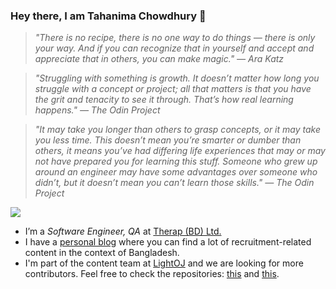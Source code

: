 ### Hey there, I am Tahanima Chowdhury 👋
> *"There is no recipe, there is no one way to do things — there is only your way. And if you can recognize that in yourself and accept and appreciate that in others, you can make magic." ― Ara Katz*  

> *"Struggling with something is growth. It doesn’t matter how long you struggle with a concept or project; all that matters is that you have the grit and tenacity to see it through. That’s how real learning happens." ― The Odin Project*  

> *"It may take you longer than others to grasp concepts, or it may take you less time. This doesn’t mean you’re smarter or dumber than others, it means you’ve had differing life experiences that may or may not have prepared you for learning this stuff. Someone who grew up around an engineer may have some advantages over someone who didn’t, but it doesn’t mean you can’t learn those skills." ― The Odin Project*

![](https://c.tenor.com/nHBgEK6zEQMAAAAj/cat-gray.gif)

- I’m a *Software Engineer, QA* at [Therap (BD) Ltd.](https://therapbd.com/)
- I have a [personal blog](https://tahanima.github.io/) where you can find a lot of recruitment-related content in the context of Bangladesh.
- I'm part of the content team at [LightOJ](https://github.com/lightoj-dev) and we are looking for more contributors. Feel free to check the repositories: [this](https://github.com/lightoj-dev/problem-tutorials) and [this](https://github.com/lightoj-dev/problem-templates).
